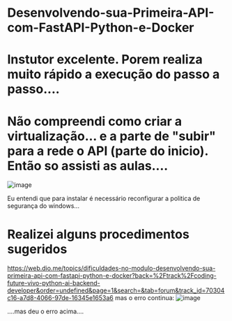 # Desenvolvendo-sua-Primeira-API-com-FastAPI-Python-e-Docker
# Instutor excelente. Porem realiza muito rápido a execução do passo a passo....
# Não compreendi como criar a virtualização... e a parte de "subir" para a rede o API (parte do inicio). Então so assisti as aulas....
![image](https://github.com/user-attachments/assets/1106ae87-0db5-4182-bbbb-7bcea3e5bf26)

Eu entendi que para instalar é necessário reconfigurar a politica de segurança do windows...
# Realizei alguns procedimentos sugeridos 
https://web.dio.me/topics/dificuldades-no-modulo-desenvolvendo-sua-primeira-api-com-fastapi-python-e-docker?back=%2Ftrack%2Fcoding-future-vivo-python-ai-backend-developer&order=undefined&page=1&search=&tab=forum&track_id=70304c16-a7d8-4066-97de-16345e1653a6
mas o erro continua:
![image](https://github.com/user-attachments/assets/6f21825e-ad01-4284-8145-dea7beea537f)

....mas deu o erro acima....
